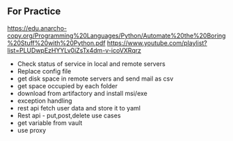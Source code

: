 ## For Practice ##

https://edu.anarcho-copy.org/Programming%20Languages/Python/Automate%20the%20Boring%20Stuff%20with%20Python.pdf
https://www.youtube.com/playlist?list=PLUDwpEzHYYLv0iZsTx4dm-v-icoVXRqrz

* Check status of service in local and remote servers
* Replace config file 
* get disk space in remote servers and send mail as csv
* get space occupied by each folder
* download from artifactory and install msi/exe
* exception handling
* rest api fetch user data and store it to yaml
* Rest api - put,post,delete use cases
* get variable from vault
* use proxy
